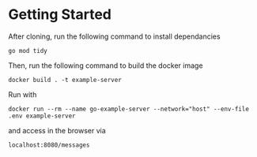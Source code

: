 # Getting Started
After cloning, run the following command to install dependancies

```go mod tidy```

Then, run the following command to build the docker image

```docker build . -t example-server```

Run with 

```docker run --rm --name go-example-server --network="host" --env-file .env example-server```

and access in the browser via 

```localhost:8080/messages```
